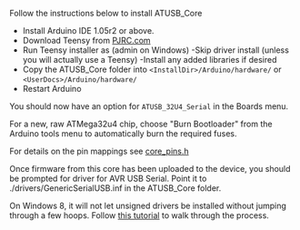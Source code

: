 Follow the instructions below to install ATUSB_Core

- Install Arduino IDE 1.05r2 or above.
- Download Teensy from [PJRC.com](https://www.pjrc.com/teensy/td_download.html)
- Run Teensy installer as (admin on Windows)
    -Skip driver install (unless you will actually use a Teensy)
    -Install any added libraries if desired
- Copy the ATUSB_Core folder into ```<InstallDir>/Arduino/hardware/``` or ```<UserDocs>/Arduino/hardware/```
- Restart Arduino

You should now have an option for ```ATUSB_32U4_Serial``` in the Boards menu.

For a new, raw ATMega32u4 chip, choose "Burn Bootloader" from the Arduino tools menu to automatically burn the required fuses.

For details on the pin mappings see [core_pins.h](/cores/atusb/core_pins.h)

Once firmware from this core has been uploaded to the device, you should be prompted for driver for AVR USB Serial. Point it to ./drivers/GenericSerialUSB.inf in the ATUSB_Core folder.

On Windows 8, it will not let unsigned drivers be installed without jumping through a few hoops. Follow [this tutorial](http://www.howtogeek.com/167723/how-to-disable-driver-signature-verification-on-64-bit-windows-8.1-so-that-you-can-install-unsigned-drivers/) to walk through the process.
